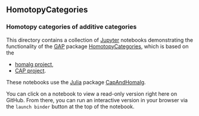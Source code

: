 ## HomotopyCategories

### Homotopy categories of additive categories

This directory contains a collection of
[Jupyter](https://jupyter.org/) notebooks demonstrating the
functionality of the [GAP](https://www.gap-system.org/) package
[HomotopyCategories](https://homalg-project.github.io/pkg/HomotopyCategories),
which is based on the

* [homalg project](https://homalg-project.github.io/prj/homalg_project),
* [CAP project](https://homalg-project.github.io/prj/CAP_project).

These notebooks use the [Julia](https://julialang.org/) package
[CapAndHomalg](https://github.com/homalg-project/CapAndHomalg.jl).

You can click on a notebook to view a read-only version right here on GitHub.
From there, you can run an interactive version in your browser via the `launch binder` button at the top of the notebook.
